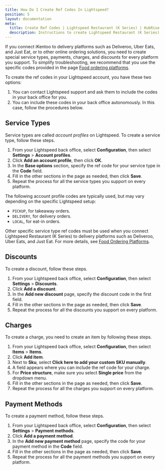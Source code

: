 ```yaml
---
title: How Do I Create Ref Codes In Lightspeed?
position: 5
layout: documentation
meta:
  title: Create Ref Codes | Lightspeed Restaurant (K Series) | HubRise
  description: Instructions to create Lightspeed Restaurant (K Series) ref codes needed for your EPOS to work with other connected apps, like online ordering platforms.
---
```


If you connect iKentoo to delivery platforms such as Deliveroo, Uber Eats, and Just Eat, or to other online ordering solutions, you need to create special service types, payments, charges, and discounts for every platform you support.
To simplify troubleshooting, we recommend that you use the specific codes provided in the page [Food ordering platforms](/apps/ikentoo-lightspeed/food-ordering-platforms).

To create the ref codes in your Lightspeed account, you have these two options:

1. You can contact Lightspeed support and ask them to include the codes in your back office for you.
1. You can include these codes in your back office autonomously. In this case, follow the procedures below.

## Service Types

Service types are called _account profiles_ on Lightspeed. To create a service type, follow these steps.

1. From your Lightspeed back office, select **Configuration**, then select **Settings** > **Account profiles**.
1. Click **Add an account profile**, then click **OK**.
1. In the **Base options** section, specify the ref code for your service type in the **Code** field.
1. Fill in the other sections in the page as needed, then click **Save**.
1. Repeat the process for all the service types you support on every platform.

The following account profile codes are typically used, but may vary depending on the specific Lightspeed setup:

- `PICKUP`, for takeaway orders.
- `DELIVERY`, for delivery orders.
- `LOCAL`, for eat-in orders.

Other specific service type ref codes must be used when you connect Lightspeed Restaurant (K Series) to delivery platforms such as Deliveroo, Uber Eats, and Just Eat. For more details, see [Food Ordering Platforms](/apps/ikentoo-lightspeed/food-ordering-platforms).

## Discounts

To create a discount, follow these steps.

1. From your Lightspeed back office, select **Configuration**, then select **Settings** > **Discounts**.
1. Click **Add a discount**.
1. In the **Add new discount** page, specify the discount code in the first field.
1. Fill in the other sections in the page as needed, then click **Save**.
1. Repeat the process for all the discounts you support on every platform.

## Charges

To create a charge, you need to create an item by following these steps.

1. From your Lightspeed back office, select **Configuration**, then select **Items** > **Items**.
1. Click **Add item**.
1. Next to **Sku**, select **Click here to add your custom SKU manually**.
1. A field appears where you can include the ref code for your charge.
1. For **Price structure**, make sure you select **Single price** from the dropdown menu.
1. Fill in the other sections in the page as needed, then click **Save**.
1. Repeat the process for all the charges you support on every platform.

## Payment Methods

To create a payment method, follow these steps.

1. From your Lightspeed back office, select **Configuration**, then select **Settings** > **Payment methods**.
1. Click **Add a payment method**.
1. In the **Add new payment method** page, specify the code for your payment method in the **Code** field.
1. Fill in the other sections in the page as needed, then click **Save**.
1. Repeat the process for all the payment methods you support on every platform.
